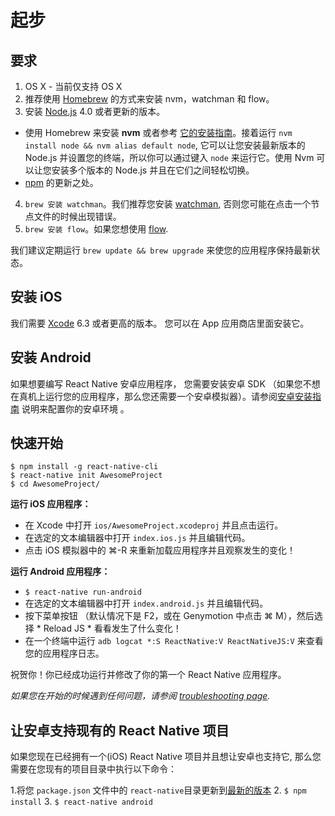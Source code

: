 # 起步

## 要求

1. OS X - 当前仅支持 OS X 
2. 推荐使用 [Homebrew](http://brew.sh/) 的方式来安装 nvm，watchman 和 flow。
3. 安装 [Node.js](https://nodejs.org/) 4.0 或者更新的版本。
  - 使用 Homebrew 来安装 **nvm** 或者参考 [它的安装指南](https://github.com/creationix/nvm#installation)。接着运行 `nvm install node && nvm alias default node`, 它可以让您安装最新版本的 Node.js 并设置您的终端，所以你可以通过键入 `node` 来运行它。使用 Nvm 可以让您安装多个版本的 Node.js 并且在它们之间轻松切换。
  - [npm](https://docs.npmjs.com/) 的更新之处。
4. `brew 安装 watchman`。我们推荐您安装 [watchman](https://facebook.github.io/watchman/docs/install.html), 否则您可能在点击一个节点文件的时候出现错误。
5. `brew 安装 flow`。如果您想使用 [flow](http://www.flowtype.org).

我们建议定期运行 `brew update && brew upgrade` 来使您的应用程序保持最新状态。

## 安装 iOS 

我们需要 [Xcode](https://developer.apple.com/xcode/downloads/) 6.3 或者更高的版本。 您可以在 App 应用商店里面安装它。

## 安装 Android 

如果想要编写 React Native 安卓应用程序， 您需要安装安卓 SDK （如果您不想在真机上运行您的应用程序，那么您还需要一个安卓模拟器）。请参阅[安卓安装指南](android-setup.html) 说明来配置你的安卓环境 。

## 快速开始

    $ npm install -g react-native-cli
    $ react-native init AwesomeProject
    $ cd AwesomeProject/

**运行 iOS 应用程序：**

- 在 Xcode 中打开 `ios/AwesomeProject.xcodeproj` 并且点击运行。
- 在选定的文本编辑器中打开 `index.ios.js` 并且编辑代码。
- 点击 iOS 模拟器中的 ⌘-R 来重新加载应用程序并且观察发生的变化！

**运行 Android 应用程序：**

* `$ react-native run-android`
* 在选定的文本编辑器中打开 `index.android.js` 并且编辑代码。
* 按下菜单按钮 （默认情况下是 F2，或在 Genymotion 中点击 ⌘ M），然后选择 * Reload JS * 看看发生了什么变化！
* 在一个终端中运行 `adb logcat *:S ReactNative:V ReactNativeJS:V` 来查看您的应用程序日志。

祝贺你！你已经成功运行并修改了你的第一个 React Native 应用程序。

_如果您在开始的时候遇到任何问题，请参阅 [troubleshooting page](/react-native/docs/troubleshooting.html#content)._

## 让安卓支持现有的 React Native 项目   

如果您现在已经拥有一个(iOS) React Native 项目并且想让安卓也支持它, 那么您需要在您现有的项目目录中执行以下命令：

1.将您 `package.json` 文件中的 `react-native`目录更新到[最新的版本](https://www.npmjs.com/package/react-native)
2. `$ npm install`
3. `$ react-native android`
